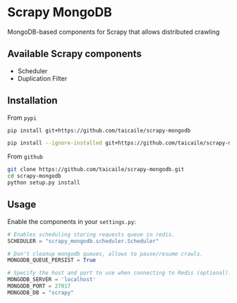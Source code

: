 # Scrapy MongoDB

MongoDB-based components for Scrapy that allows distributed crawling

## Available Scrapy components

* Scheduler
* Duplication Filter

## Installation

From `pypi`

```bash
pip install git+https://github.com/taicaile/scrapy-mongodb

pip install --ignore-installed git+https://github.com/taicaile/scrapy-mongodb
```

From `github`

```bash
git clone https://github.com/taicaile/scrapy-mongodb.git
cd scrapy-mongodb
python setup.py install
```

## Usage

Enable the components in your `settings.py`:

```python
# Enables scheduling storing requests queue in redis.
SCHEDULER = "scrapy_mongodb.scheduler.Scheduler"

# Don't cleanup mongodb queues, allows to pause/resume crawls.
MONGODB_QUEUE_PERSIST = True

# Specify the host and port to use when connecting to Redis (optional).
MONGODB_SERVER = 'localhost'
MONGODB_PORT = 27017
MONGODB_DB = "scrapy"
```
